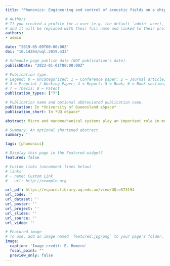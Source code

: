 ```yaml
---
title: "Phononics: Engineering and control of acoustic fields on a chip"

# Authors
# If you created a profile for a user (e.g. the default `admin` user), write the username (folder name) here 
# and it will be replaced with their full name and linked to their profile.
authors:
- admin

date: "2019-05-09T00:00:00Z"
doi: "10.14264/uql.2019.433"

# Schedule page publish date (NOT publication's date).
publishDate: "2022-01-01T00:00:00Z"

# Publication type.
# Legend: 0 = Uncategorized; 1 = Conference paper; 2 = Journal article;
# 3 = Preprint / Working Paper; 4 = Report; 5 = Book; 6 = Book section;
# 7 = Thesis; 8 = Patent
publication_types: ["7"]

# Publication name and optional abbreviated publication name.
publication: In *University of Queensland eSpace*
publication_short: In *UQ eSpace*

abstract: Micro and nanomechanical systems play an important role in modern science and technology. They are indispensable for precision sensing, navigation and communication. Over the past decade, the rapid advances in nano-fabrication and measurement science have enabled quantum control of mechanical devices by integrating them to optical and microwave cavities, in the growing field of quantum optomechanics. However, experiments in quantum optomechanics at room temperature still face significant challenges. Perhaps the most demanding condition to perform experiments of this nature is reducing noise level due to coupling of the device to its environment through mechanical vibrations, phonons. In this thesis, we engineer micromechanical devices that confine mechanical excitations, decoupling them from their environment. The engineered design of these resonators combines a built-in suspended phononic low pass filter with a trampoline design made of top quality SiC single crystal. Results with quality factors Q~4x10^8 show the efficiency of these resonators. This is the largest Q for a system of its kind with such a large mesoscopic mode size ~0.5 mm^2 and resonance frequency f~220 kHz. The ultra-high Q mechanical resonators we developed can be used for quantum optomechanics experiments at room temperature. Similar to electrons, phonons propagate through material and are characterized by their dispersion relation. By engineering the properties of the material it is possible to confine and guide phonons through phononic channels. The importance of guided phonons relies on the fact that guided signals are the back-bone of all communication systems. The existing platforms for mechanical channels rely on the inclusion of phononic crystals for phonon confinement. However, phononic crystals base their functionality on acoustic interference, limiting its scalability. In this thesis, we designed, fabricated and characterized the basic components for a phononic circuitry platform based on highly stressed silicon nitride membranes on Si. These phononic waveguides share a similar mathematical framework with to photonic waveguides. Our phononic waveguides are single mode for a range of frequencies. In this region, the guided mode experiences low dissipation. We also show that there is a cut-off frequency at which the excitations cannot propagate, completely analogous to the photonic case. This phononic ``wires'' could in principle be used as the fundamental element for mechanics based communication networks. In the last chapter of this thesis, we propose a magnetomechanical system, where the mechanical system couples through the momentum to an electromagnetic field. By coupling the momentum to an electromagnetic field, it is possible to perform non-demolition measurement protocols that allow us to measure directly the position of the oscillator. By enhancing the coupling between the mechanics and the electromagnetic field we predict that the ground state of the two systems get entangled. We designed a system that can achieve coupling rates as large as a significant fraction of the mechanical resonance frequency. With such extremely large coupling rates, it is possible to explore the "ultra strong coupling regime" (USC). The USC has not previously been observed in mechanical systems.

# Summary. An optional shortened abstract.
summary: ''

tags: [phononics]

# Display this page in the Featured widget?
featured: false

# Custom links (uncomment lines below)
# links:
# - name: Custom Link
#   url: http://example.org

url_pdf: https://espace.library.uq.edu.au/view/UQ:e573194
url_code: ''
url_dataset: ''
url_poster: ''
url_project: ''
url_slides: ''
url_source: ''
url_video: ''

# Featured image
# To use, add an image named `featured.jpg/png` to your page's folder. 
image:
  caption: 'Image credit: E. Romero'
  focal_point: ""
  preview_only: false
---
```

